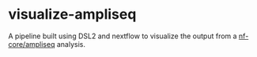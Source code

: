 # visualize-ampliseq

A pipeline built using DSL2 and nextflow to visualize the output from a [nf-core/ampliseq](https://github.com/nf-core/ampliseq) analysis. 